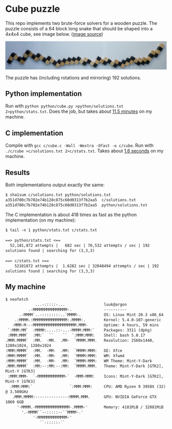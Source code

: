 # Cube puzzle

This repo implements two brute-force solvers for a wooden puzzle. The puzzle consists of a 64 block long snake that should be shaped into a 4x4x4 cube, see image below. ([image source](http://www.dr-karstens.de/snake.html))

![image](image.jpg)

The puzzle has (including rotations and mirroring) 192 solutions.

## Python implementation

Run with `python python/cube.py >python/solutions.txt 2>python/stats.txt`.
Does the job, but takes about [11.5 minutes](python/stats.txt) on my machine.

## C implementation

Compile with `gcc c/cube.c -Wall -Wextra -Ofast -o c/cube`.
Run with `./c/cube >c/solutions.txt 2>c/stats.txt`.
Takes about [1.6 seconds](c/stats.txt) on my machine.

## Results

Both implementations output exactly the same:
```
$ sha1sum c/solutions.txt python/solutions.txt
a351d700c7b702e74b128c875c60d0313f7b2aa5  c/solutions.txt
a351d700c7b702e74b128c875c60d0313f7b2aa5  python/solutions.txt
```

The C implementation is about 418 times as fast as the python implementation (on my machine):
```
$ tail -n 1 python/stats.txt c/stats.txt

==> python/stats.txt <==
  52,181,872 attempts |   682 sec | 76,532 attempts / sec | 192 solutions found | searching for (3,3,3)

==> c/stats.txt <==
    52181872 attempts |  1.6282 sec | 32048494 attempts / sec | 192 solutions found | searching for (3,3,3)
```

## My machine

```
$ neofetch
             ...-:::::-...                 luuk@argon
          .-MMMMMMMMMMMMMMM-.              ----------
      .-MMMM`..-:::::::-..`MMMM-.          OS: Linux Mint 20.3 x86_64
    .:MMMM.:MMMMMMMMMMMMMMM:.MMMM:.        Kernel: 5.4.0-107-generic
   -MMM-M---MMMMMMMMMMMMMMMMMMM.MMM-       Uptime: 4 hours, 59 mins
 `:MMM:MM`  :MMMM:....::-...-MMMM:MMM:`    Packages: 3311 (dpkg)
 :MMM:MMM`  :MM:`  ``    ``  `:MMM:MMM:    Shell: bash 5.0.17
.MMM.MMMM`  :MM.  -MM.  .MM-  `MMMM.MMM.   Resolution: 2560x1440, 1280x1024, 1280x1024
:MMM:MMMM`  :MM.  -MM-  .MM:  `MMMM-MMM:   DE: Xfce
:MMM:MMMM`  :MM.  -MM-  .MM:  `MMMM:MMM:   WM: Xfwm4
:MMM:MMMM`  :MM.  -MM-  .MM:  `MMMM-MMM:   WM Theme: Mint-Y-Dark
.MMM.MMMM`  :MM:--:MM:--:MM:  `MMMM.MMM.   Theme: Mint-Y-Dark [GTK2], Mint-Y [GTK3]
 :MMM:MMM-  `-MMMMMMMMMMMM-`  -MMM-MMM:    Icons: Mint-Y-Dark [GTK2], Mint-Y [GTK3]
  :MMM:MMM:`                `:MMM:MMM:     CPU: AMD Ryzen 9 3950X (32) @ 3.500GHz
   .MMM.MMMM:--------------:MMMM.MMM.      GPU: NVIDIA GeForce GTX 1060 6GB
     '-MMMM.-MMMMMMMMMMMMMMM-.MMMM-'       Memory: 4181MiB / 32081MiB
       '.-MMMM``--:::::--``MMMM-.'
            '-MMMMMMMMMMMMM-'
               ``-:::::-``

```
